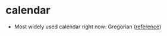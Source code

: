 # calendar

- Most widely used calendar right now: Gregorian ([reference](https://www.google.com/search?q=what+calendar+do+we+use))


